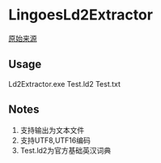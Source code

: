 # LingoesLd2Extractor

[原始来源](https://github.com/PurlingNayuki/lingoes-extractor)

## Usage

Ld2Extractor.exe Test.ld2 Test.txt

## Notes

1. 支持输出为文本文件
2. 支持UTF8,UTF16编码
3. Test.ld2为官方基础英汉词典
